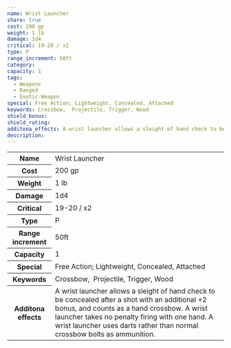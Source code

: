 ```yaml
---
name: Wrist Launcher
share: true
cost: 200 gp
weight: 1 lb
damage: 1d4
critical: 19-20 / x2
type: P
range_increment: 50ft
category: 
capacity: 1
tags:
  - Weapons
  - Ranged
  - Exotic-Weapon
special: Free Action; Lightweight, Concealed, Attached
keywords: Crossbow,  Projectile, Trigger, Wood
shield_bonus: 
shield_rating: 
additona_effects: A wrist launcher allows a sleight of hand check to be concealed after a shot with an additional +2 bonus, and counts as a hand crossbow. A wrist launcher takes no penalty firing with one hand. A wrist launcher uses darts rather than normal crossbow bolts as ammunition.
description: 
---
```


<p><span style="overflow-x: auto;"><table><tbody><tr><th>Name</th><td>Wrist Launcher</td></tr><tr><th>Cost</th><td>200 gp</td></tr><tr><th>Weight</th><td>1 lb</td></tr><tr><th>Damage</th><td>1d4</td></tr><tr><th>Critical</th><td>19-20 / x2</td></tr><tr><th>Type</th><td>P</td></tr><tr><th>Range increment</th><td>50ft</td></tr><tr><th>Capacity</th><td>1</td></tr><tr><th>Special</th><td>Free Action; Lightweight, Concealed, Attached</td></tr><tr><th>Keywords</th><td>Crossbow,&nbsp; Projectile, Trigger, Wood</td></tr><tr><th>Additona effects</th><td>A wrist launcher allows a sleight of hand check to be concealed after a shot with an additional +2 bonus, and counts as a hand crossbow. A wrist launcher takes no penalty firing with one hand. A wrist launcher uses darts rather than normal crossbow bolts as ammunition.</td></tr></tbody></table></span></p>